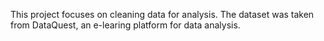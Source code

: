 This project focuses on cleaning data for analysis. 
The dataset was taken from DataQuest, an e-learing platform for data analysis. 
